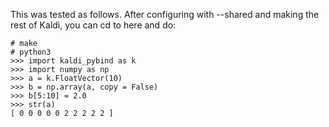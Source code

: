 This was tested as follows.  After configuring with --shared and making the rest of Kaldi,
you can cd to here and do:
```
# make
# python3
>>> import kaldi_pybind as k
>>> import numpy as np
>>> a = k.FloatVector(10)
>>> b = np.array(a, copy = False)
>>> b[5:10] = 2.0
>>> str(a)
[ 0 0 0 0 0 2 2 2 2 2 ]

```

